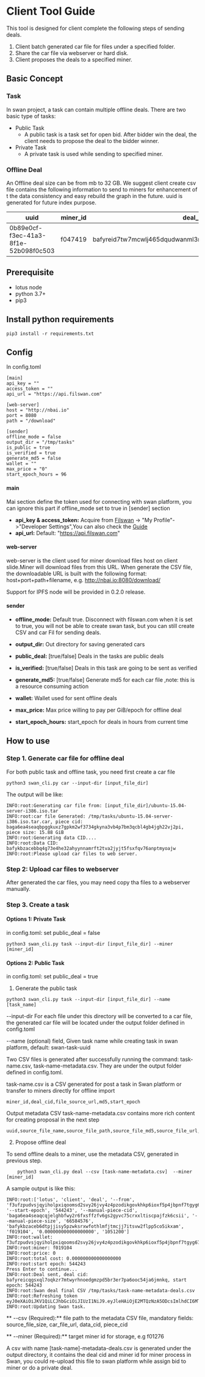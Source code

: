 # Client Tool Guide

This tool is designed for client complete the following steps of sending deals.

1. Client batch generated car file for files under a specified folder.
2. Share the car file via webserver or hard disk.
3. Client proposes the deals to a specified miner.


## Basic Concept

### Task

In swan project, a task can contain multiple offline deals. There are two basic type of tasks:

- Public Task
    * A public task is a task set for open bid. After bidder win the deal, the client needs to propose the deal to the
      bidder winner.
- Private Task
    * A private task is used while sending to specified miner.

### Offline Deal

An Offline deal size can be from mb to 32 GB. We suggest client create csv file contains the following information to
send to miners for enhancement of t the data consistency and easy rebuild the graph in the future. uuid is generated for
future index purpose.

uuid|miner_id|deal_cid|file_source_url|md5|start_epoch
------------|-------------|-------------|-------------|-------------|-------------
0b89e0cf-f3ec-41a3-8f1e-52b098f0c503|f047419|bafyreid7tw7mcwlj465dqudwanml3mueyzizezct6cm5a7g2djfxjfgxwm|http://download.com/downloads/fil.tar.car| |544835

## Prerequisite

- lotus node
- python 3.7+
- pip3

## Install python requirements

```shell
pip3 install -r requirements.txt 
```

## Config

In config.toml

```
[main]
api_key = ""
access_token = ""
api_url = "https://api.filswan.com"

[web-server]
host = "http://nbai.io"
port = 8080
path = "/download"

[sender]
offline_mode = false
output_dir = "/tmp/tasks"
is_public = true
is_verified = true
generate_md5 = false
wallet = ""
max_price = "0"
start_epoch_hours = 96
```

#### main

Mai section define the token used for connecting with swan platform, you can ignore this part if offline_mode set to
true in [sender] section

- **api_key & access_token:** Acquire from [Filswan](https://www.filswan.com) -> "My Profile"->"Developer Settings",You
  can also check the [Guide](https://nebulaai.medium.com/how-to-use-api-key-in-swan-a2ebdb005aa4)
- **api_url:** Default: "https://api.filswan.com"

#### web-server

web-server is the client used for miner download files host on client slide.Miner will download files from this URL.
When generate the CSV file, the downloadable URL is built with the following format: host+port+path+filename,
e.g. http://nbai.io:8080/download/<filename>

Support for IPFS node will be provided in 0.2.0 release.

#### sender

- **offline_mode:** Default true. Disconnect with filswan.com when it is set to true, you will not be able to create
  swan task, but you can still create CSV and car Fil for sending deals.
- **output_dir:** Out directory for saving generated cars

- **public_deal:** [true/false] Deals in the tasks are public deals
- **is_verified:** [true/false] Deals in this task are going to be sent as verified
- **generate_md5:** [true/false] Generate md5 for each car file ,note: this is a resource consuming action
- **wallet:**  Wallet used for sent offline deals
- **max_price:** Max price willing to pay per GiB/epoch for offline deal
- **start_epoch_hours:** start_epoch for deals in hours from current time

## How to use

### Step 1. Generate car file for offline deal

For both public task and offline task, you need first create a car file

```shell
python3 swan_cli.py car --input-dir [input_file_dir]
```

The output will be like:

```shell
INFO:root:Generating car file from: [input_file_dir]/ubuntu-15.04-server-i386.iso.tar
INFO:root:car file Generated: /tmp/tasks/ubuntu-15.04-server-i386.iso.tar.car, piece cid: baga6ea4seaqbpggkuxz7gpkm2wf3734gkyna3vb4p7bm3qcbl4gb4jgh22vj2pi, piece size: 15.88 GiB
INFO:root:Generating data CID....
INFO:root:Data CID: bafykbzacebbq4g73e4he32ahyynnamrft2tva2jyjt5fsxfqv76anptmyoajw
INFO:root:Please upload car files to web server.
```
### Step 2: Upload car files to webserver
After generated the car files, you may need copy tha files to a webserver manually.

### Step 3. Create a task

#### Options 1: Private Task

in config.toml: set public_deal = false

```shell
python3 swan_cli.py task --input-dir [input_file_dir] --miner [miner_id]
```

#### Options 2: Public Task
in config.toml: set public_deal = true
1. Generate the public task

```shell
python3 swan_cli.py task --input-dir [input_file_dir] --name [task_name]
```

--input-dir For each file under this directory will be converted to a car file, the generated car file will be located
under the output folder defined in config.toml

--name (optional) field, Given task name while creating task in swan platform, default:
swan-task-uuid

Two CSV files is generated after successfully running the command: task-name.csv, task-name-metadata.csv. They are under
the output folder defined in config.toml.

task-name.csv is a CSV generated for post a task in Swan platform or transfer to miners directly for offline import

```
miner_id,deal_cid,file_source_url,md5,start_epoch
```

Output metadata CSV task-name-metadata.csv contains more rich content for creating proposal in the next step

```
uuid,source_file_name,source_file_path,source_file_md5,source_file_url,source_file_size,car_file_name,car_file_path,car_file_md5,car_file_url,car_file_size,deal_cid,data_cid,piece_cid,miner_id,start_epoch
```

2. Propose offline deal

To send offline deals to a miner, use the metadata CSV, generated in previous step.

```
    python3 swan_cli.py deal --csv [task-name-metadata.csv]  --miner [miner_id]
```
A sample output is like this:
```shell
INFO:root:['lotus', 'client', 'deal', '--from', 'f3ufzpudvsjqyiholpxiqoomsd2svy26jvy4z4pzodikgovkhkp6ioxf5p4jbpnf7tgyg67dny4j75e7og7zeq', '--start-epoch', '544243', '--manual-piece-cid', 'baga6ea4seaqcqjelghbfwy2r6fxsffzfv6gs2gyvc75crxxltiscpajfzk6csii', '--manual-piece-size', '66584576', 'bafykbzaceb6dtpjjisy5pzwksrxwfothlmfjtmcjj7itsvw2flpp5co5ikxam', 'f019104', '0.000000000000000000', '1051200']
INFO:root:wallet: f3ufzpudvsjqyiholpxiqoomsd2svy26jvy4z4pzodikgovkhkp6ioxf5p4jbpnf7tgyg67dny4j75e7og7zeq
INFO:root:miner: f019104
INFO:root:price: 0
INFO:root:total cost: 0.000000000000000000
INFO:root:start epoch: 544243
Press Enter to continue...
INFO:root:Deal sent, deal cid: bafyreicqgsxql7oqkzr7mtwyrhnoedgmzpd5br3er7pa6ooc54ja6jmnkq, start epoch: 544243
INFO:root:Swan deal final CSV /tmp/tasks/task-name-metadata-deals.csv
INFO:root:Refreshing token
eyJ0eXAiOiJKV1QiLCJhbGciOiJIUzI1NiJ9.eyJleHAiOjE2MTQzNzA5ODcsImlhdCI6MTYxNDI4NDU4Nywic3ViIjoiV2pIVkJDYWIxM2FyUURlUldwbkw0QSJ9.Hn8f0z2Ew6DuL2E2ELgpi9_Gj8xrg28S3v31dTUW32s
INFO:root:Updating Swan task.
```
** --csv (Required):**  file path to the metadata CSV file, mandatory fields: source_file_size, car_file_url, data_cid,
piece_cid

** --miner (Required):** target miner id for storage, e.g f01276

A csv with name [task-name]-metadata-deals.csv is generated under the output directory, it contains the deal cid and miner id
for miner process in Swan, you could re-upload this file to swan platform while assign bid to miner or do a private
deal.

